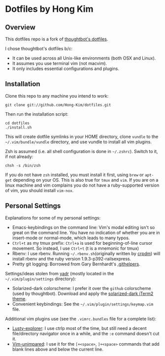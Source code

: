 Dotfiles by Hong Kim
===============

Overview
--------

This dotfiles repo is a fork of [thoughtbot's
dotfiles](https://github.com/thoughtbot/dotfiles).

I chose thoughtbot's dotfiles b/c:

* It can be used across all Unix-like environments (both OSX and Linux).
* It assumes you use terminal vim (not macvim).
* It only includes essential configurations and plugins.

Installation
------------

Clone this repo to any machine you intend to work:

    git clone git://github.com/Hong-Kim/dotfiles.git

Then run the installation script:

    cd dotfiles
    ./install.sh

This will create dotfile symlinks in your HOME directory, clone `vundle` to
the `~/.vim/bundle/vundle` directory, and use vundle to install all vim plugins.

Zsh is assumed (i.e. all shell configuration is done in `~/.zshrc`). Switch to
it, if not already:

    chsh -s /bin/zsh

If you do not have `zsh` installed, you must install it first, using `brew` or
`apt-get` depending on your OS. This is also true for `tmux` and `vim`. If you
are on a linux machine and vim complains you do not have a ruby-supported
version of vim, you should install `vim-nox`.

Personal Settings
-----------------

Explanations for some of my personal settings:

* Emacs-keybindings on the command line: Vim's modal editing isn't so great on
  the command line. You have no indication of whether you are in insert-mode or
  normal-mode, which leads to many typos.
* `Ctrl+t` as my tmux prefix: `Ctrl+a` is used for beginning-of-line cursor
  movement. So instead, I use `Ctrl+t` (t is a mnemonic for tmux)
* Rbenv: I use rbenv. Running `~/.rbenv.sh`(originally written by
  [crpdm](https://github.com/crpdm)) will install rbenv and the ruby version
  1.9.3-p392-railsexpress.
* Pretty git logging: Borrowed from Gary Bernhardt's
  [.githelpers](https://github.com/garybernhardt/dotfiles/blob/master/.githelpers).

Settings/ideas stolen from [yadr](https://github.com/skwp/dotfiles) (mostly
located in the `~/.vim/plugin/settings` directory):

* Solarized-dark colorscheme: I prefer it over the `github` colorscheme (used by
  thoughtbot). Download and apply the [solarized-dark iTerm2
theme](https://github.com/altercation/solarized/tree/master/iterm2-colors-solarized).
* Convenient keybindings: See the `~/.vim/plugin/settings/keymap.vim` file.

Additional vim plugins use (see the `.vimrc.bundles` file for a complete list):

* [Lusty-explorer](http://www.vim.org/scripts/script.php?script_id=1890): I use
  ctrlp most of the time, but still need a decent file/directory navigator once
  in a while, and the `:e` command doesn't cut it.
* [Vim-unimpared](https://github.com/tpope/vim-unimpaired): I use it for the
  `[+<space>`, `]+<space>` commands that add blank lines above and below the
  current line.
